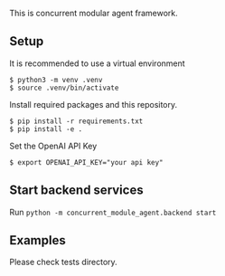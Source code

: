This is concurrent modular agent framework.


## Setup
It is recommended to use a virtual environment
```console
$ python3 -m venv .venv
$ source .venv/bin/activate
```

Install required packages and this repository.
```console
$ pip install -r requirements.txt
$ pip install -e .
```

Set the OpenAI API Key
```console
$ export OPENAI_API_KEY="your api key"
```

## Start backend services
Run `python -m concurrent_module_agent.backend start`


## Examples

Please check tests directory.
